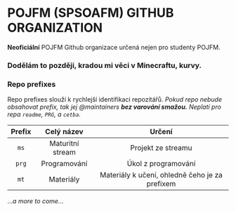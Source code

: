 # POJFM (SPSOAFM) GITHUB ORGANIZATION
**Neoficiální** POJFM Github organizace určená nejen pro studenty POJFM.

### Dodělám to později, kradou mi věci v Minecraftu, kurvy.

### Repo prefixes
Repo prefixes slouží k rychlejší identifikaci repozitářů.
*Pokud repo nebude obsahovat prefix, tak jej @maintainers **bez varování smažou.** Neplatí pro repa `readme`, `PRG`, a `cetba`.*

| Prefix | Celý název | Určení | 
| :---:  |   :---:    | :---:  |
| `ms`   | Maturitní stream | Projekt ze streamu |
| `prg`  | Programování | Úkol z programování |   
| `mt`   | Materiály | Materiály k učení, ohledně čeho je za prefixem |


...*a more to come...*
